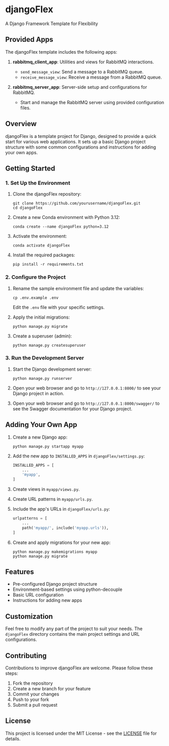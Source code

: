 # djangoFlex
A Django Framework Template for Flexibility

## Provided Apps

The djangoFlex template includes the following apps:

1. **rabbitmq_client_app**: Utilities and views for RabbitMQ interactions.
   - `send_message_view`: Send a message to a RabbitMQ queue.
   - `receive_message_view`: Receive a message from a RabbitMQ queue.

2. **rabbitmq_server_app**: Server-side setup and configurations for RabbitMQ.
   - Start and manage the RabbitMQ server using provided configuration files.


## Overview

djangoFlex is a template project for Django, designed to provide a quick start for various web applications. It sets up a basic Django project structure with some common configurations and instructions for adding your own apps.

## Getting Started

### 1. Set Up the Environment

1. Clone the djangoFlex repository:
   ```
   git clone https://github.com/yourusername/djangoFlex.git
   cd djangoFlex
   ```

2. Create a new Conda environment with Python 3.12:
   ```
   conda create --name djangoFlex python=3.12
   ```

3. Activate the environment:
   ```
   conda activate djangoFlex
   ```

4. Install the required packages:
   ```
   pip install -r requirements.txt
   ```

### 2. Configure the Project

1. Rename the sample environment file and update the variables:
   ```
   cp .env.example .env
   ```
   Edit the `.env` file with your specific settings.

2. Apply the initial migrations:
   ```
   python manage.py migrate
   ```

3. Create a superuser (admin):
   ```
   python manage.py createsuperuser
   ```

### 3. Run the Development Server

1. Start the Django development server:
   ```
   python manage.py runserver
   ```

2. Open your web browser and go to `http://127.0.0.1:8000/` to see your Django project in action.

3. Open your web browser and go to `http://127.0.0.1:8000/swagger/` to see the Swagger documentation for your Django project.



## Adding Your Own App

1. Create a new Django app:
   ```
   python manage.py startapp myapp
   ```

2. Add the new app to `INSTALLED_APPS` in `djangoFlex/settings.py`:
   ```python
   INSTALLED_APPS = [
       ...
       'myapp',
   ]
   ```

3. Create views in `myapp/views.py`.

4. Create URL patterns in `myapp/urls.py`.

5. Include the app's URLs in `djangoFlex/urls.py`:
   ```python
   urlpatterns = [
       ...
       path('myapp/', include('myapp.urls')),
   ]
   ```

6. Create and apply migrations for your new app:
   ```
   python manage.py makemigrations myapp
   python manage.py migrate
   ```

## Features

- Pre-configured Django project structure
- Environment-based settings using python-decouple
- Basic URL configuration
- Instructions for adding new apps

## Customization

Feel free to modify any part of the project to suit your needs. The `djangoFlex` directory contains the main project settings and URL configurations.

## Contributing

Contributions to improve djangoFlex are welcome. Please follow these steps:
1. Fork the repository
2. Create a new branch for your feature
3. Commit your changes
4. Push to your fork
5. Submit a pull request

## License

This project is licensed under the MIT License - see the [LICENSE](LICENSE) file for details.